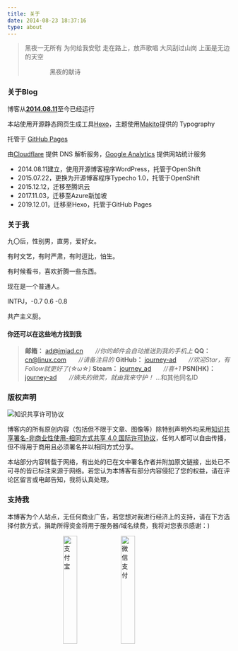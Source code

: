 ```yaml
---
title: 关于
date: 2014-08-23 18:37:16
type: about
---
```


<div class="about-avatar"></div>

> 黑夜一无所有
> 为何给我安慰
> 走在路上，放声歌唱
> 大风刮过山岗
> 上面是无边的天空
> 
> 　　　　黑夜的献诗


### **关于Blog**

博客从[**2014.08.11**](https://imjad.cn/archives/none/hello-world)至今已经运行<span id="htmer_time" style="color: #90CAF9; font-weight: bold;"></span>

本站使用开源静态网页生成工具[Hexo](https://hexo.io/)，主题使用[Makito](https://www.keep.moe/)提供的 Typography

托管于 [GitHub Pages](https://pages.github.com/)

由[Cloudflare](https://www.cloudflare.com/) 提供 DNS 解析服务，[Google Analytics](http://www.google.com/analytics/ "Google Analytics") 提供网站统计服务

- 2014.08.11建立，使用开源博客程序WordPress，托管于OpenShift
- 2015.07.22，更换为开源博客程序Typecho 1.0，托管于OpenShift
- 2015.12.12，迁移至腾讯云
- 2017.11.03，迁移至Azure新加坡
- 2019.12.01，迁移至Hexo，托管于GitHub Pages


### **关于我**

九〇后，性别男，直男，爱好女。

有时文艺，有时严肃，有时逗比，怕生。

有时候看书，喜欢折腾一些东西。

现在是一个普通人。

INT~~P~~J，-0.7 0.6 -0.8

共产主义厨。

#### 你还可以在这些地方找到我
> **邮箱：** [&#97;&#100;&#64;&#105;&#109;j&#97;&#100;&#46;&#99;&#110;](mailto:ad&#64;&#105;&#109;&#106;&#97;&#100;&#46;&#99;&#110;)　　*//你的邮件会自动推送到我的手机上*
> **QQ：** [&#99;&#110;&#64;&#108;i&#110;&#117;&#120;&#46;&#99;&#111;m](http://sighttp.qq.com/authd?IDKEY=5ceb947ee4f6c45cacbadb41d4eeacc06466a1c469a71d94)　　*//请备注目的*
> **GitHub：** [journey-ad](https://github.com/journey-ad)　　*//欢迎Star，有Follow就更好了(☆ω☆)*
> **Steam：** [journey_ad](https://steamcommunity.com/id/journey_ad)　　*//喜+1*
> **PSN(HK)：** [journey-ad](https://psnine.com/psnid/journey-ad)　　*//姨夫的微笑，就由我来守护！*
> …和其他同名ID

### **版权声明**

![知识共享许可协议](https://img.imjad.cn/images/2016/05/21/88x31.png)

博客内的所有原创内容（包括但不限于文章、图像等）除特别声明外均采用[知识共享署名-非商业性使用-相同方式共享 4.0 国际许可协议](http://creativecommons.org/licenses/by-nc-sa/4.0/)，任何人都可以自由传播，但不得用于商用且必须署名并以相同方式分享。

本站部分内容转载于网络，有出处的已在文中署名作者并附加原文链接，出处已不可寻的皆已标注来源于网络。若您认为本博客有部分内容侵犯了您的权益，请在评论区留言或电邮告知，我将认真处理。


### **支持我**

本博客为个人站点，无任何商业广告，若您想对我进行经济上的支持，请在下方选择付款方式，捐助所得资金将用于服务器/域名续费，我将对您表示感谢：)
<p class="donate-qrcode">
<img style="width: 25%;left: 25%;margin-right: 5px;display: inline;position: relative;" src="https://cdn.imjad.cn/usr/themes/Moricolor/img/alipay.jpg" alt="支付宝" title="支付宝"><img style="width: 25%;left: 25%;display: inline;position: relative;"src="https://cdn.imjad.cn/usr/themes/Moricolor/img/wechatpay.jpg" alt="微信支付" title="微信支付">
</p>

<script>
function secondToDate(second) {
     if (!second) {
         return 0;
     }
     var time = new Array(0, 0, 0, 0, 0);
     if (second >= 365 * 24 * 3600) {
        time[0] = parseInt(second / (365 * 24 * 3600));
        second %= 365 * 24 * 3600;
    }
    if (second >= 24 * 3600) {
        time[1] = parseInt(second / (24 * 3600));
        second %= 24 * 3600;
    }
    if (second >= 3600) {
        time[2] = parseInt(second / 3600);
        second %= 3600;
    }
    if (second >= 60) {
        time[3] = parseInt(second / 60);
        second %= 60;
    }
    if (second > 0) {
        time[4] = second;
    }
    return time;
};
function setTime() {
         // 博客创建时间秒数，时间格式中，月比较特殊，是从0开始的，所以想要显示5月，得写4才行，如下
         var create_time = Math.round(new Date(Date.UTC(2014, 7, 11, 18, 37, 16)).getTime() / 1000);// 当前时间秒数,增加时区的差异
         var timestamp = Math.round((new Date().getTime() + 8 * 60 * 60 * 1000) / 1000);
         currentTime = secondToDate((timestamp - create_time));
         if (currentTime[0]==0){
         	currentTimeHtml = currentTime[1] + '天'+ currentTime[2] + '时' + currentTime[3] + '分' + currentTime[4] + '秒';
         }else{
         	currentTimeHtml = currentTime[0] + '年' + currentTime[1] + '天' + currentTime[2] + '时' + currentTime[3] + '分' + currentTime[4] + '秒';
         }
		 // 兼容pjax，当htmer_time存在时输出，否则清空计时器
		 if (document.getElementById("htmer_time")){
			 document.getElementById("htmer_time").innerHTML = currentTimeHtml;
		 }else{
		 	 clearInterval(timer);
		 }
}
var timer = setInterval(setTime, 1000);
</script>